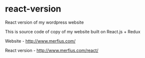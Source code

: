 # react-version
React version of my wordpress website

This is source code of copy of my website built on React.js + Redux

Website - http://www.merfius.com/

React version - http://www.merfius.com/react/
